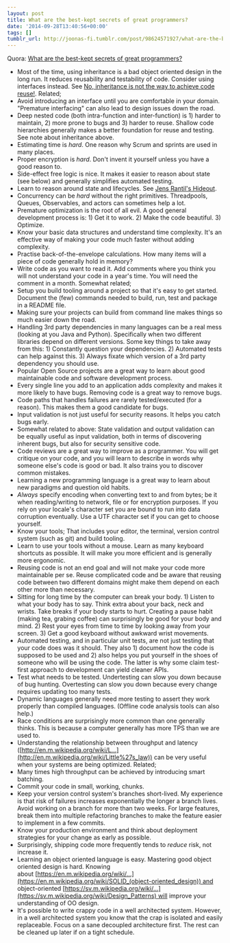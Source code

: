 ```yaml
---
layout: post
title: What are the best-kept secrets of great programmers?
date: '2014-09-28T13:40:56+00:00'
tags: []
tumblr_url: http://joonas-fi.tumblr.com/post/98624571927/what-are-the-best-kept-secrets-of-great
---
```


Quora: [What are the best-kept secrets of great programmers?](http://www.quora.com/What-are-the-best-kept-secrets-of-great-programmers)

- Most of the time, using inheritance is a bad object oriented design in the long run. It reduces reusability and testability of code. Consider using interfaces instead. See [No, inheritance is not the way to achieve code reuse!](http://littletutorials.com/2008/06/23/inheritance-not-for-code-reuse/). Related;
- Avoid introducing an interface until you are comfortable in your domain. "Premature interfacing" can also lead to design issues down the road.
- Deep nested code (both intra-function and inter-function) is 1) harder to maintain, 2) more prone to bugs and 3) harder to reuse. Shallow code hierarchies generally makes a better foundation for reuse and testing. See note about inheritance above.
- Estimating time is _hard_. One reason why Scrum and sprints are used in many places.
- Proper encryption is _hard_. Don't invent it yourself unless you have a good reason to.
- Side-effect free logic is nice. It makes it easier to reason about state (see below) and generally simplifies automated testing.
- Learn to reason around state and lifecycles. See [Jens Rantil's Hideout](http://jensrantil.github.io/im-a-state-engineer-are-you-too.html).
- Concurrency can be _hard_ without the right primitives. Threadpools, Queues, Observables, and actors can sometimes help a lot.
- Premature optimization is the root of all evil. A good general development process is: 1) Get it to work. 2) Make the code beautiful. 3) Optimize.
- Know your basic data structures and understand time complexity. It's an effective way of making your code much faster without adding complexity.
- Practise back-of-the-envelope calculations. How many items will a piece of code generally hold in memory?
- Write code as you want to read it. Add comments where you think you will not understand your code in a year's time. You will need the comment in a month. Somewhat related;
- Setup you build tooling around a project so that it's easy to get started. Document the (few) commands needed to build, run, test and package in a README file.
- Making sure your projects can build from command line makes things so much easier down the road.
- Handling 3rd party dependencies in many languages can be a real mess (looking at you Java and Python). Specifically when two different libraries depend on different versions. Some key things to take away from this: 1) Constantly question your dependencies. 2) Automated tests can help against this. 3) Always fixate which version of a 3rd party dependency you should use.
- Popular Open Source projects are a great way to learn about good maintainable code and software development process.
- Every single line you add to an application adds complexity and makes it more likely to have bugs. Removing code is a great way to remove bugs.
- Code paths that handles failures are rarely tested/executed (for a reason). This makes them a good candidate for bugs.
- Input validation is not just useful for security reasons. It helps you catch bugs early.
- Somewhat related to above: State validation and output validation can be equally useful as input validation, both in terms of discovering inherent bugs, but also for security sensitive code.
- Code reviews are a great way to improve as a programmer. You will get critique on your code, and you will learn to describe in words why someone else's code is good or bad. It also trains you to discover common mistakes.
- Learning a new programming language is a great way to learn about new paradigms and question old habits.
- _Always_ specify encoding when converting text to and from bytes; be it when reading/writing to network, file or for encryption purposes. If you rely on your locale's character set you are bound to run into data corruption eventually. Use a UTF character set if you can get to choose yourself.
- Know your tools; That includes your editor, the terminal, version control system (such as git) and build tooling.
- Learn to use your tools without a mouse. Learn as many keyboard shortcuts as possible. It will make you more efficient and is generally more ergonomic.
- Reusing code is not an end goal and will not make your code more maintainable per se. Reuse complicated code and be aware that reusing code between two different domains might make them depend on each other more than necessary.
- Sitting for long time by the computer can break your body. 1) Listen to what your body has to say. Think extra about your back, neck and wrists. Take breaks if your body starts to hurt. Creating a pause habit (making tea, grabing coffee) can surprisingly be good for your body and mind. 2) Rest your eyes from time to time by looking away from your screen. 3) Get a good keyboard without awkward wrist movements.
- Automated testing, and in particular unit tests, are not just testing that your code does was it should. They also 1) document how the code is supposed to be used and 2) also helps you put yourself in the shoes of someone who will be using the code. The latter is why some claim test-first approach to development can yield cleaner APIs.
- Test what needs to be tested. Undertesting can slow you down because of bug hunting. Overtesting can slow you down because every change requires updating too many tests.
- Dynamic languages generally need more testing to assert they work properly than compiled languages. (Offline code analysis tools can also help.)
- Race conditions are surprisingly more common than one generally thinks. This is because a computer generally has more TPS than we are used to.
- Understanding the relationship between throughput and latency ([http://en.m.wikipedia.org/wiki/L...](http://en.m.wikipedia.org/wiki/Little%27s_law)) can be very useful when your systems are being optimized. Related;
- Many times high throughput can be achieved by introducing smart batching.
- Commit your code in small, working, chunks.
- Keep your version control system's branches short-lived. My experience is that risk of failures increases exponentially the longer a branch lives. Avoid working on a branch for more than two weeks. For large features, break them into multiple refactoring branches to make the feature easier to implement in a few commits.
- Know your production environment and think about deployment strategies for your change as early as possible.
- Surprisingly, shipping code more frequently tends to _reduce_ risk, not increase it.
- Learning an object oriented language is easy. Mastering good object oriented design is hard. Knowing about [https://en.m.wikipedia.org/wiki/...](https://en.m.wikipedia.org/wiki/SOLID_(object-oriented_design)) and object-oriented [https://sv.m.wikipedia.org/wiki/...](https://sv.m.wikipedia.org/wiki/Design_Patterns) will improve your understanding of OO design.
- It's possible to write crappy code in a well architected system. However, in a well architected system you know that the crap is isolated and easily replaceable. Focus on a sane decoupled architecture first. The rest can be cleaned up later if on a tight schedule.
